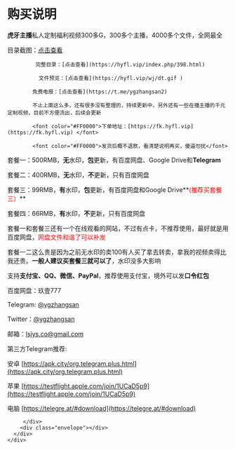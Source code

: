 <!DOCTYPE html>
<html>

  <head>
    <meta http-equiv="Content-Type" content="text/html; charset=UTF-8">
    <meta name="renderer" content="webkit">
    <meta name="viewport" content="width=device-width,initial-scale=1.0,minimum-scale=1.0,maximum-scale=1.02,user-scalable=no">
    <link rel="icon" href="http://hyfl.vip/wj/favicon.png">
    <title>虎牙主播私人定制舞蹈微信福利购买说明</title>
    <link rel="stylesheet" href="sm.css"></head>

  <body>
    <div id="content">
      <div id="main-content" class="wrap doc-content">
        <div class="letter">

# 购买说明

**虎牙主播**私人定制福利视频300多G，300多个主播，4000多个文件，全网最全

目录截图：[点击查看](https://hyfl.vip/index.php/10.html)

             完整目录：[点击查看](https://hyfl.vip/index.php/398.html)

              文件预览：[点击查看](https://hyfl.vip/wj/dt.gif )

            免费电报：[点击查看](https://t.me/ygzhangsan2)

            不止上面这么多，还有很多没有整理的，持续更新中，另外还有一些在播主播的千元定制视频，目前不方便流出，后续会更新

            <font color="#FF0000">下单地址：[https://fk.hyfl.vip](https://fk.hyfl.vip) </font>

            <font color="#FF0000">发货后概不退款，看清楚说明再买，傻逼勿扰</font>

套餐一：500RMB，**无**水印，**包**更新，有百度网盘、Google Drive和**Telegram**

套餐二：400RMB，**无**水印，**不**更新，只有百度网盘

套餐三：99RMB，**有**水印，**包**更新，有百度网盘和Google Drive**<font color="#FF0000">(推荐买套餐三）</font>**

套餐四：66RMB，**有**水印，**不**更新，只有百度网盘

套餐一和套餐三还有一个在线观看的网站，不过有点卡，不推荐使用，最好就是用百度网盘，<font color="#FF0000">网盘文件和谐了可以补发</font>

套餐一二这么贵是因为之前无水印的卖100有人买了拿去转卖，拿我的视频卖得比我还贵。**一般人建议买套餐三就可以了**，水印没多大影响

支持**支付宝、QQ、微信、PayPal**，推荐使用支付宝，境外可以发**口令红包**

百度网盘：玖壹777

Telegram: [@ygzhangsan](https://t.me/ygzhangsan)

Twitter：[@ygzhangsan](https://twitter.com/ygzhangsan)

邮箱：lsjys.co@gmail.com

第三方Telegram推荐:

安卓 [https://apk.city/org.telegram.plus.html](https://apk.city/org.telegram.plus.html)

苹果 [https://testflight.apple.com/join/1UCaD5p9](https://testflight.apple.com/join/1UCaD5p9)

电脑 [https://telegre.at/#download](https://telegre.at/#download)

         </div>
        <div class="envelope"></div>
      </div>
    </div>
  </body>

</html>
